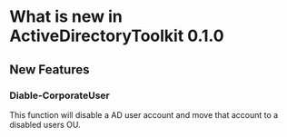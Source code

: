 # What is new in ActiveDirectoryToolkit 0.1.0

## New Features

### Diable-CorporateUser

This function will disable a AD user account and move that account to a disabled users OU.
